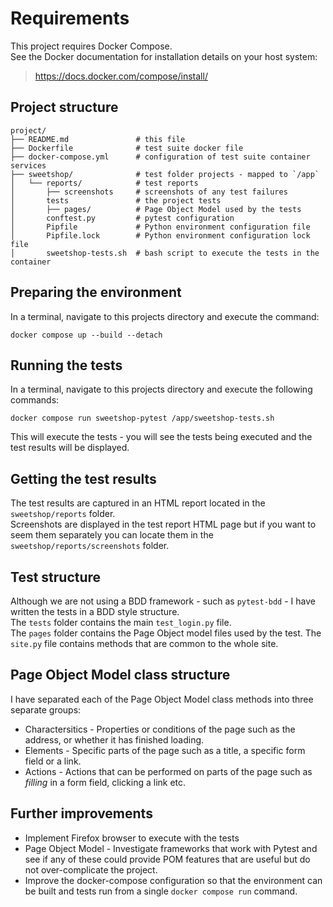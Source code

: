 # Requirements  
This project requires Docker Compose.  
See the Docker documentation for installation details on your host system:
>https://docs.docker.com/compose/install/


## Project structure  
```
project/  
├── README.md               # this file  
├── Dockerfile              # test suite docker file  
├── docker-compose.yml      # configuration of test suite container services  
├── sweetshop/              # test folder projects - mapped to `/app`  
│   └── reports/            # test reports  
│       ├── screenshots     # screenshots of any test failures
│       tests               # the project tests
│       ├── pages/          # Page Object Model used by the tests
│       conftest.py         # pytest configuration  
│       Pipfile             # Python environment configuration file  
│       Pipfile.lock        # Python environment configuration lock file  
│       sweetshop-tests.sh  # bash script to execute the tests in the container
```

## Preparing the environment  
In a terminal, navigate to this projects directory and execute the command:
```
docker compose up --build --detach
```

## Running the tests  
In a terminal, navigate to this projects directory and execute the following commands:  
```
docker compose run sweetshop-pytest /app/sweetshop-tests.sh
```
This will execute the tests - you will see the tests being executed and the test results will be displayed.


## Getting the test results  
The test results are captured in an HTML report located in the `sweetshop/reports` folder.  
Screenshots are displayed in the test report HTML page but if you want to seem them separately you can locate them in 
the `sweetshop/reports/screenshots` folder.  


## Test structure  
Although we are not using a BDD framework - such as `pytest-bdd` - I have written the tests in a BDD style structure.  
The `tests` folder contains the main `test_login.py` file.  
The `pages` folder contains the Page Object model files used by the test. The `site.py` file contains methods that are 
common to the whole site.  


## Page Object Model class structure
I have separated each of the Page Object Model class methods into three separate groups:
* Charactersitics - Properties or conditions of the page such as the address, or whether it has finished loading.  
* Elements - Specific parts of the page such as a title, a specific form field or a link.  
* Actions - Actions that can be performed on parts of the page such as _filling_ in a form field, clicking a link etc.   


## Further improvements
* Implement Firefox browser to execute with the tests  
* Page Object Model - Investigate frameworks that work with Pytest and see if any of these could provide POM features 
that are useful but do not over-complicate the project.  
* Improve the docker-compose configuration so that the environment can be built and tests run from a single `docker compose run` command.  
